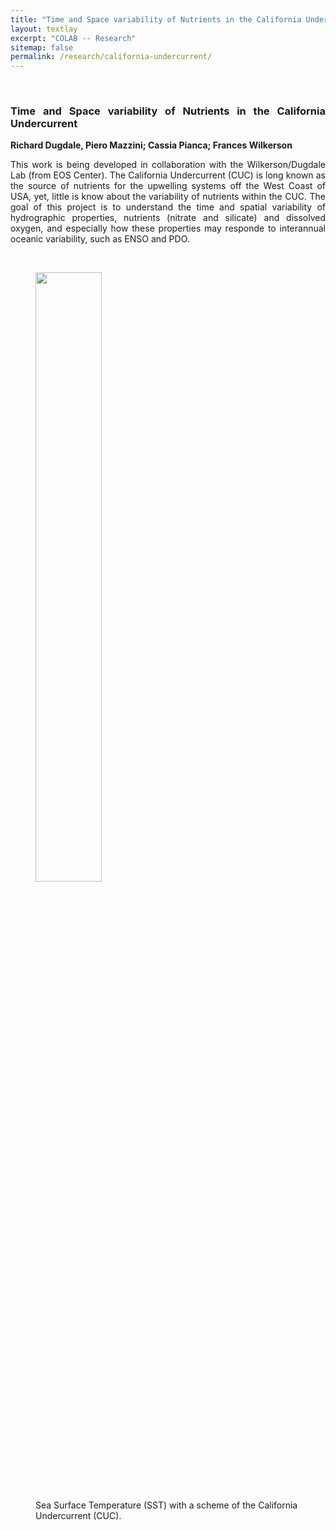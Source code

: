 ```yaml
---
title: "Time and Space variability of Nutrients in the California Undercurrent"
layout: textlay
excerpt: "COLAB -- Research"
sitemap: false
permalink: /research/california-undercurrent/
---
```


<br>

<div style="text-align:justify" markdown="1">

### <b> Time and Space variability of Nutrients in the California Undercurrent </b>

**Richard Dugdale, Piero Mazzini; Cassia Pianca; Frances Wilkerson**

This work is being developed in collaboration with the Wilkerson/Dugdale Lab (from EOS Center). The California Undercurrent (CUC) is long known as the source of nutrients for the upwelling systems off the West Coast of USA, yet, little is know about the variability of nutrients within the CUC. The goal of this project is to understand the time and spatial variability of hydrographic properties, nutrients (nitrate and silicate) and dissolved oxygen, and especially how these properties may responde to interannual oceanic variability, such as ENSO and PDO.

</div>

&nbsp;&nbsp;&nbsp;&nbsp;&nbsp;&nbsp;&nbsp;&nbsp;&nbsp;&nbsp;&nbsp;&nbsp;

<figure class="figure">
<img src="{{ site.url }}{{ site.baseurl }}/images/researchpic/sst_CUC_v1.jpg" width="50%" class="img-responsive center-block">
<figcaption class="figure-caption; center-block">
<p> Sea Surface Temperature (SST) with a scheme of the California Undercurrent (CUC).</p>
</figcaption>
</figure>
